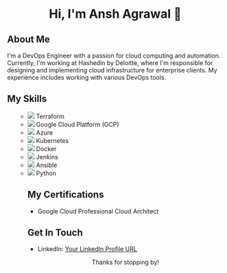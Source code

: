 <!-- Title -->
<h1 align="center">Hi, I'm Ansh Agrawal 👋</h1>
<!-- About Me -->
<h2>About Me</h2>
<p>I'm a DevOps Engineer with a passion for cloud computing and automation. Currently, I'm working at Hashedin by Deloitte, where I'm responsible for designing and implementing cloud infrastructure for enterprise clients. My experience includes working with various DevOps tools.</p>
<!-- Skills -->
<h2>My Skills</h2>
<ul>
<ul>
  <li><a href="https://www.terraform.io/"><img src="https://img.icons8.com/color/24/000000/terraform.png"/></a> Terraform</li>
  <li><a href="https://cloud.google.com/"><img src="https://img.icons8.com/color/24/000000/google-cloud-platform.png"/></a> Google Cloud Platform (GCP)</li>
  <li><a href="https://azure.microsoft.com/"><img src="https://img.icons8.com/color/24/000000/microsoft-azure.png"/></a> Azure</li>
  <li><a href="https://kubernetes.io/"><img src="https://img.icons8.com/color/24/000000/kubernetes.png"/></a> Kubernetes</li>
  <li><a href="https://www.docker.com/"><img src="https://img.icons8.com/color/24/000000/docker.png"/></a> Docker</li>
  <li><a href="https://www.jenkins.io/"><img src="https://img.icons8.com/color/24/000000/jenkins.png"/></a> Jenkins</li>
  <li><a href="https://www.ansible.com/"><img src="https://img.icons8.com/color/24/000000/ansible.png"/></a> Ansible</li>
  <li><a href="https://www.python.org/"><img src="https://img.icons8.com/color/24/000000/python.png"/></a> Python</
</ul>
<!-- Certifications -->
<h2>My Certifications</h2>
<ul>
  <li>Google Cloud Professional Cloud Architect</li>
</ul>
<!-- Projects -->
<!-- Get In Touch -->
<h2>Get In Touch</h2>
<ul>
  <li>LinkedIn: <a href="link">Your LinkedIn Profile URL</a></li>
</ul>
<!-- Footer -->
<p align="center">Thanks for stopping by!</p> 

